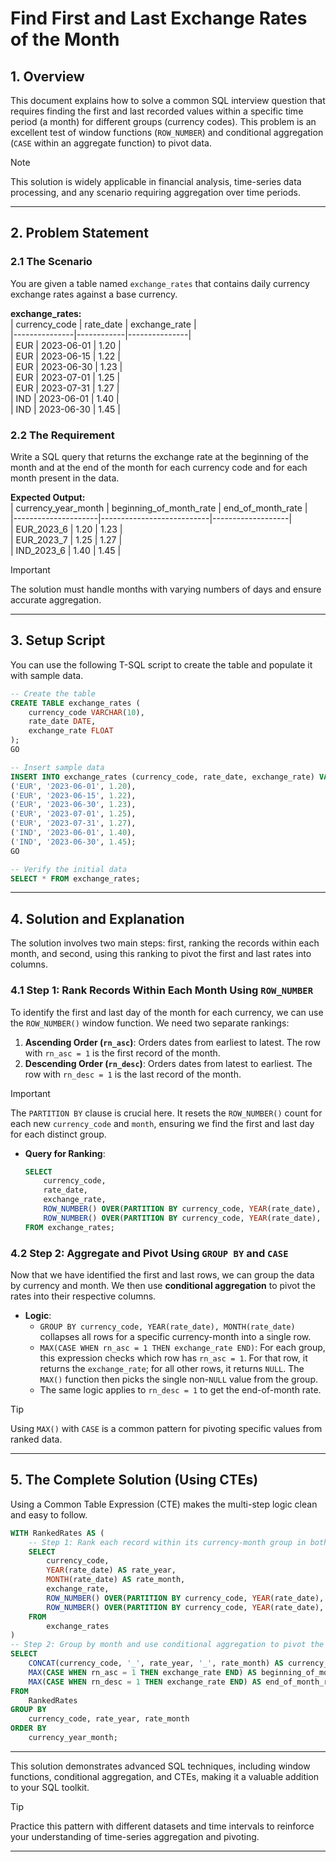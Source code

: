 # Find First and Last Exchange Rates of the Month  

## 1. **Overview**  
This document explains how to solve a common SQL interview question that requires finding the first and last recorded values within a specific time period (a month) for different groups (currency codes). This problem is an excellent test of window functions (`ROW_NUMBER`) and conditional aggregation (`CASE` within an aggregate function) to pivot data.  

> [!NOTE]  
> This solution is widely applicable in financial analysis, time-series data processing, and any scenario requiring aggregation over time periods.  

---

## 2. **Problem Statement**  

### 2.1 **The Scenario**  
You are given a table named `exchange_rates` that contains daily currency exchange rates against a base currency.  

**exchange_rates:**  
| currency_code | rate_date  | exchange_rate |  
|---------------|------------|---------------|  
| EUR           | 2023-06-01 | 1.20          |  
| EUR           | 2023-06-15 | 1.22          |  
| EUR           | 2023-06-30 | 1.23          |  
| EUR           | 2023-07-01 | 1.25          |  
| EUR           | 2023-07-31 | 1.27          |  
| IND           | 2023-06-01 | 1.40          |  
| IND           | 2023-06-30 | 1.45          |  

### 2.2 **The Requirement**  
Write a SQL query that returns the exchange rate at the beginning of the month and at the end of the month for each currency code and for each month present in the data.  

**Expected Output:**  
| currency_year_month | beginning_of_month_rate | end_of_month_rate |  
|---------------------|---------------------------|-------------------|  
| EUR_2023_6          | 1.20                      | 1.23              |  
| EUR_2023_7          | 1.25                      | 1.27              |  
| IND_2023_6          | 1.40                      | 1.45              |  

> [!IMPORTANT]  
> The solution must handle months with varying numbers of days and ensure accurate aggregation.  

---

## 3. **Setup Script**  
You can use the following T-SQL script to create the table and populate it with sample data.  

```sql
-- Create the table
CREATE TABLE exchange_rates (
    currency_code VARCHAR(10),
    rate_date DATE,
    exchange_rate FLOAT
);
GO

-- Insert sample data
INSERT INTO exchange_rates (currency_code, rate_date, exchange_rate) VALUES
('EUR', '2023-06-01', 1.20),
('EUR', '2023-06-15', 1.22),
('EUR', '2023-06-30', 1.23),
('EUR', '2023-07-01', 1.25),
('EUR', '2023-07-31', 1.27),
('IND', '2023-06-01', 1.40),
('IND', '2023-06-30', 1.45);
GO

-- Verify the initial data
SELECT * FROM exchange_rates;
```  

---

## 4. **Solution and Explanation**  
The solution involves two main steps: first, ranking the records within each month, and second, using this ranking to pivot the first and last rates into columns.  

### 4.1 **Step 1: Rank Records Within Each Month Using `ROW_NUMBER`**  
To identify the first and last day of the month for each currency, we can use the `ROW_NUMBER()` window function. We need two separate rankings:  
1. **Ascending Order (`rn_asc`)**: Orders dates from earliest to latest. The row with `rn_asc = 1` is the first record of the month.  
2. **Descending Order (`rn_desc`)**: Orders dates from latest to earliest. The row with `rn_desc = 1` is the last record of the month.  

> [!IMPORTANT]  
> The `PARTITION BY` clause is crucial here. It resets the `ROW_NUMBER()` count for each new `currency_code` and `month`, ensuring we find the first and last day for each distinct group.  

- **Query for Ranking**:  
  ```sql
  SELECT
      currency_code,
      rate_date,
      exchange_rate,
      ROW_NUMBER() OVER(PARTITION BY currency_code, YEAR(rate_date), MONTH(rate_date) ORDER BY rate_date ASC) as rn_asc,
      ROW_NUMBER() OVER(PARTITION BY currency_code, YEAR(rate_date), MONTH(rate_date) ORDER BY rate_date DESC) as rn_desc
  FROM exchange_rates;
  ```  

### 4.2 **Step 2: Aggregate and Pivot Using `GROUP BY` and `CASE`**  
Now that we have identified the first and last rows, we can group the data by currency and month. We then use **conditional aggregation** to pivot the rates into their respective columns.  

- **Logic**:  
  - `GROUP BY currency_code, YEAR(rate_date), MONTH(rate_date)` collapses all rows for a specific currency-month into a single row.  
  - `MAX(CASE WHEN rn_asc = 1 THEN exchange_rate END)`: For each group, this expression checks which row has `rn_asc = 1`. For that row, it returns the `exchange_rate`; for all other rows, it returns `NULL`. The `MAX()` function then picks the single non-`NULL` value from the group.  
  - The same logic applies to `rn_desc = 1` to get the end-of-month rate.  

> [!TIP]  
> Using `MAX()` with `CASE` is a common pattern for pivoting specific values from ranked data.  

---

## 5. **The Complete Solution (Using CTEs)**  
Using a Common Table Expression (CTE) makes the multi-step logic clean and easy to follow.  

```sql
WITH RankedRates AS (
    -- Step 1: Rank each record within its currency-month group in both ascending and descending order
    SELECT
        currency_code,
        YEAR(rate_date) AS rate_year,
        MONTH(rate_date) AS rate_month,
        exchange_rate,
        ROW_NUMBER() OVER(PARTITION BY currency_code, YEAR(rate_date), MONTH(rate_date) ORDER BY rate_date ASC) as rn_asc,
        ROW_NUMBER() OVER(PARTITION BY currency_code, YEAR(rate_date), MONTH(rate_date) ORDER BY rate_date DESC) as rn_desc
    FROM
        exchange_rates
)
-- Step 2: Group by month and use conditional aggregation to pivot the first and last rates
SELECT
    CONCAT(currency_code, '_', rate_year, '_', rate_month) AS currency_year_month,
    MAX(CASE WHEN rn_asc = 1 THEN exchange_rate END) AS beginning_of_month_rate,
    MAX(CASE WHEN rn_desc = 1 THEN exchange_rate END) AS end_of_month_rate
FROM
    RankedRates
GROUP BY
    currency_code, rate_year, rate_month
ORDER BY
    currency_year_month;
```  

---

This solution demonstrates advanced SQL techniques, including window functions, conditional aggregation, and CTEs, making it a valuable addition to your SQL toolkit.  

> [!TIP]  
> Practice this pattern with different datasets and time intervals to reinforce your understanding of time-series aggregation and pivoting.  

---
